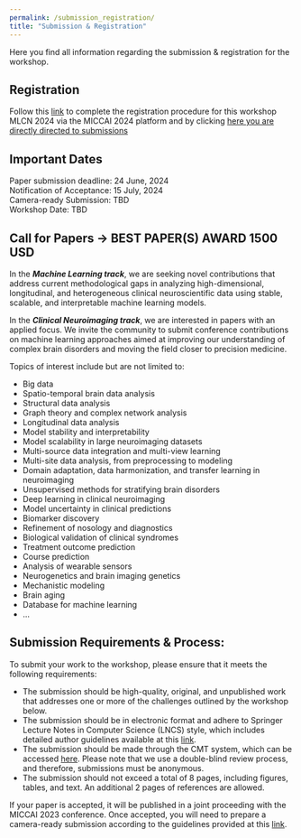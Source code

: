 ```yaml
---
permalink: /submission_registration/
title: "Submission & Registration"
---
```


Here you find all information regarding the submission & registration for the workshop.


## Registration

Follow this [link](https://conferences.miccai.org/2024/en/REGISTRATION.html) to complete the registration procedure for this workshop MLCN 2024 via the MICCAI 2024 platform and by clicking [here you are directly directed to submissions](https://cmt3.research.microsoft.com/MLCN2024)

## Important Dates

Paper submission deadline: 24 June, 2024
<br>
Notification of Acceptance: 15 July, 2024
<br>
Camera-ready Submission: TBD
<br>
Workshop Date: TBD
<br>

## Call for Papers -> BEST PAPER(S) AWARD 1500 USD 

In the ***Machine Learning track***, we are seeking novel contributions that address current methodological gaps in analyzing high-dimensional, longitudinal, and heterogeneous clinical neuroscientific data using stable, scalable, and interpretable machine learning models.

In the ***Clinical Neuroimaging track***, we are interested in papers with an applied focus. We invite the community to submit conference contributions on machine learning approaches aimed at improving our understanding of complex brain disorders and moving the field closer to precision medicine.

Topics of interest include but are not limited to:
<ul>
    <li>Big data</li>
    <li>Spatio-temporal brain data analysis</li>
    <li>Structural data analysis</li>
    <li>Graph theory and complex network analysis</li>
    <li>Longitudinal data analysis</li>
    <li>Model stability and interpretability</li>
    <li>Model scalability in large neuroimaging datasets</li>
    <li>Multi-source data integration and multi-view learning</li>
    <li>Multi-site data analysis, from preprocessing to modeling</li>
    <li>Domain adaptation, data harmonization, and transfer learning in neuroimaging</li>
    <li>Unsupervised methods for stratifying brain disorders</li>
    <li>Deep learning in clinical neuroimaging</li>
    <li>Model uncertainty in clinical predictions</li>
    <li>Biomarker discovery</li>
    <li>Refinement of nosology and diagnostics</li>
    <li>Biological validation of clinical syndromes</li>
    <li>Treatment outcome prediction</li>
    <li>Course prediction</li>
    <li>Analysis of wearable sensors</li>
    <li>Neurogenetics and brain imaging genetics</li>
    <li>Mechanistic modeling</li>
    <li>Brain aging</li>
    <li>Database for machine learning</li>
    <li>...</li>
</ul>

## Submission Requirements & Process:

To submit your work to the workshop, please ensure that it meets the following requirements:
<ul>
    <li>The submission should be high-quality, original, and unpublished work that addresses one or more of the challenges outlined by the workshop below.</li>
    <li>The submission should be in electronic format and adhere to Springer Lecture Notes in Computer Science (LNCS) style, which includes detailed author guidelines available at this <a href="https://conferences.miccai.org/2023/en/PAPER-SUBMISSION-AND-REBUTTAL-GUIDELINES.html#manuscriptpreparation">link</a>.</li>
    <li>The submission should be made through the CMT system, which can be accessed <a href="https://cmt3.research.microsoft.com/MLCN2023">here</a>. Please note that we use a double-blind review process, and therefore, submissions must be anonymous.</li>
    <li>The submission should not exceed a total of 8 pages, including figures, tables, and text. An additional 2 pages of references are allowed.</li>
</ul>
<p>If your paper is accepted, it will be published in a joint proceeding with the MICCAI 2023 conference. Once accepted, you will need to prepare a camera-ready submission according to the guidelines provided at this <a href="https://mlcnworkshop.github.io/camera_ready">link</a>.</p>
